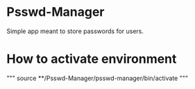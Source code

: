 # Psswd-Manager
Simple app meant to store passwords for users.

# How to activate environment
"""
source **/Psswd-Manager/psswd-manager/bin/activate
"""